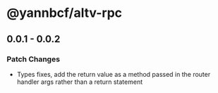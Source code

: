 # @yannbcf/altv-rpc

## 0.0.1 - 0.0.2

### Patch Changes

- Types fixes, add the return value as a method passed in the router handler args rather than a return statement
